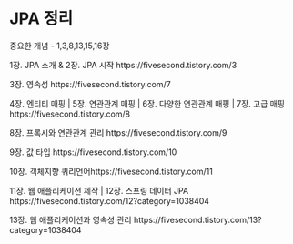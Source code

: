 <h1>JPA 정리</h1>
<p>중요한 개념 - 1,3,8,13,15,16장</p>
<p>1장. JPA 소개 & 2장. JPA 시작 https://fivesecond.tistory.com/3</p>
<p>3장. 영속성 https://fivesecond.tistory.com/7</p>
<p>4장. 엔티티 매핑 | 5장. 연관관계 매핑 | 6장. 다양한 연관관계 매핑 | 7장. 고급 매핑 https://fivesecond.tistory.com/8</p>
<p>8장. 프록시와 연관관계 관리 https://fivesecond.tistory.com/9</p>
<p>9장. 값 타입 https://fivesecond.tistory.com/10</p>
<p>10장. 객체지향 쿼리언어https://fivesecond.tistory.com/11</p>
<p>11장. 웹 애플리케이션 제작 | 12장. 스프링 데이터 JPA https://fivesecond.tistory.com/12?category=1038404</p>  
<p>13장. 웹 애플리케이션과 영속성 관리 https://fivesecond.tistory.com/13?category=1038404</p>

